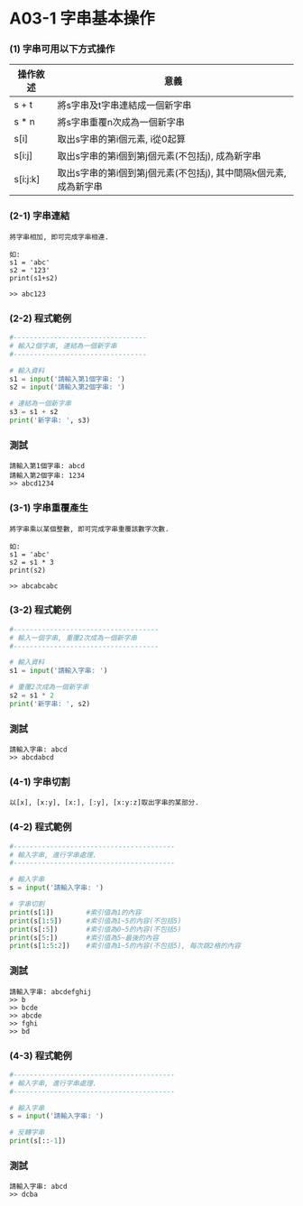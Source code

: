 # A03-1 字串基本操作

### (1) 字串可用以下方式操作

| 操作敘述 | 意義 |
|---------|------|
| s + t | 將s字串及t字串連結成一個新字串 |
| s * n | 將s字串重覆n次成為一個新字串 |
| s[i] | 取出s字串的第i個元素, i從0起算 |
| s[i:j] | 取出s字串的第i個到第j個元素(不包括j), 成為新字串  |
| s[i:j:k] | 取出s字串的第i個到第j個元素(不包括j), 其中間隔k個元素, 成為新字串  |




### (2-1) 字串連結
```
將字串相加, 即可完成字串相連.

如:
s1 = 'abc'
s2 = '123'
print(s1+s2)

>> abc123
```

### (2-2) 程式範例
``` python
#---------------------------------
# 輸入2個字串, 連結為一個新字串
#---------------------------------

# 輸入資料
s1 = input('請輸入第1個字串: ')
s2 = input('請輸入第2個字串: ')

# 連結為一個新字串
s3 = s1 + s2
print('新字串: ', s3)
```

### 測試
```
請輸入第1個字串: abcd
請輸入第2個字串: 1234 
>> abcd1234
```

### (3-1) 字串重覆產生
```
將字串乘以某個整數, 即可完成字串重覆該數字次數.

如:
s1 = 'abc'
s2 = s1 * 3
print(s2)

>> abcabcabc
```

### (3-2) 程式範例
``` python
#------------------------------------
# 輸入一個字串, 重覆2次成為一個新字串
#------------------------------------

# 輸入資料
s1 = input('請輸入字串: ')

# 重覆2次成為一個新字串
s2 = s1 * 2
print('新字串: ', s2)
```

### 測試
```
請輸入字串: abcd
>> abcdabcd
```


### (4-1) 字串切割
```
以[x], [x:y], [x:], [:y], [x:y:z]取出字串的某部分.
```

### (4-2) 程式範例
``` python
#----------------------------------------
# 輸入字串, 進行字串處理.
#----------------------------------------

# 輸入字串
s = input('請輸入字串: ')

# 字串切割
print(s[1])        #索引值為1的內容 
print(s[1:5])      #索引值為1~5的內容(不包括5)
print(s[:5])       #索引值為0~5的內容(不包括5)
print(s[5:])       #索引值為5~最後的內容
print(s[1:5:2])    #索引值為1~5的內容(不包括5), 每次跳2格的內容
```

### 測試
```
請輸入字串: abcdefghij
>> b
>> bcde
>> abcde
>> fghi
>> bd
```

### (4-3) 程式範例
``` python
#----------------------------------------
# 輸入字串, 進行字串處理.
#----------------------------------------

# 輸入字串
s = input('請輸入字串: ')

# 反轉字串
print(s[::-1])
```

### 測試
```
請輸入字串: abcd
>> dcba
```
